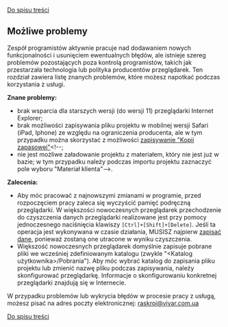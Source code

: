 [Do spisu treści](/service/doc/?cid=steklo)
## Możliwe problemy

Zespół programistów aktywnie pracuje nad dodawaniem nowych funkcjonalności i usunięciem ewentualnych błędów, ale istnieje szereg problemów pozostających poza kontrolą programistów, takich jak przestarzała technologia lub polityka producentów przeglądarek. Ten rozdział zawiera listę znanych problemów, które możesz napotkać podczas korzystania z usługi.

__Znane problemy:__

- brak wsparcia dla starszych wersji (do wersji 11) przeglądarki Internet Explorer;
- brak możliwości zapisywania pliku projektu w mobilnej wersji Safari (iPad, Iphone) ze względu na ograniczenia producenta, ale w tym przypadku można skorzystać z możliwości [zapisywanie "Kopii zapasowej"](/service/doc/?cid=steklo&s=import-export#project-saving)<!--;
- nie jest możliwe załadowanie projektu z materiałem, który nie jest już w bazie; w tym przypadku należy podczas importu projektu zaznaczyć pole wyboru "Materiał klienta"-->.

__Zalecenia:__

- Aby móc pracować z najnowszymi zmianami w programie, przed rozpoczęciem pracy zaleca się wyczyścić pamięć podręczną przeglądarki.
W większości nowoczesnych przeglądarek przechodzenie do czyszczenia danych przeglądarki realizowane jest przy pomocy jednoczesnego naciśnięcia klawiszy `[Ctrl]+[Shift]+[Delete]`.
Jeśli ta operacja jest wykonywana w czasie działania, MUSISZ najpierw [zapisać dane](/service/doc/?cid=steklo&s=import-export), ponieważ zostaną one utracone w wyniku czyszczenia.
- Większość nowoczesnych przeglądarek domyślnie zapisuje pobrane pliki we wcześniej zdefiniowanym katalogu (zwykle "&lt;Katalog użytkownika&gt;/Pobrania").
Aby móc wybrać katalog do zapisania pliku projektu lub zmienić nazwę pliku podczas zapisywania, należy skonfigurować przeglądarkę.
Informacje o skonfigurowaniu konkretnej przeglądarki znajdują się w Internecie.


W przypadku problemów lub wykrycia błędów w procesie pracy z usługą, możesz pisać na adres poczty elektronicznej: [raskroi@viyar.com.ua](mailto:raskroi@viyar.com.ua)<br>

[Do spisu treści](/service/doc/?cid=steklo)